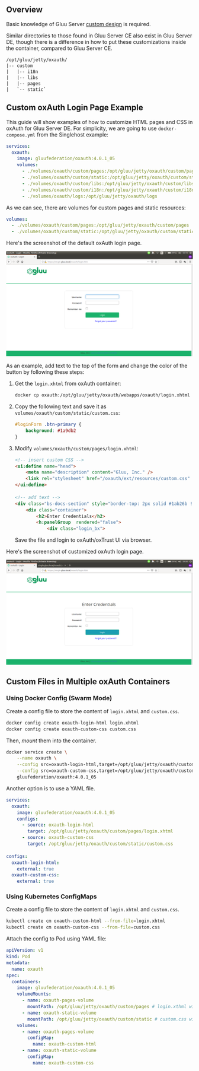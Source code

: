## Overview

Basic knowledge of Gluu Server [custom design](https://gluu.org/docs/ce/4.0/operation/custom-design/) is required.

Similar directories to those found in Gluu Server CE also exist in Gluu Server DE, though there is a difference in how to put these customizations inside the container, compared to Gluu Server CE.

```text
/opt/gluu/jetty/oxauth/
|-- custom
|   |-- i18n
|   |-- libs
|   |-- pages
|   `-- static`
```

## Custom oxAuth Login Page Example

This guide will show examples of how to customize HTML pages and CSS in oxAuth for Gluu Server DE.
For simplicity, we are going to use `docker-compose.yml` from the Singlehost example:

```yaml
services:
  oxauth:
    image: gluufederation/oxauth:4.0.1_05
    volumes:
      - ./volumes/oxauth/custom/pages:/opt/gluu/jetty/oxauth/custom/pages
      - ./volumes/oxauth/custom/static:/opt/gluu/jetty/oxauth/custom/static
      - ./volumes/oxauth/custom/libs:/opt/gluu/jetty/oxauth/custom/libs
      - ./volumes/oxauth/custom/i18n:/opt/gluu/jetty/oxauth/custom/i18n
      - ./volumes/oxauth/logs:/opt/gluu/jetty/oxauth/logs
```

As we can see, there are volumes for custom pages and static resources:

```yaml
volumes:
  - ./volumes/oxauth/custom/pages:/opt/gluu/jetty/oxauth/custom/pages
  - ./volumes/oxauth/custom/static:/opt/gluu/jetty/oxauth/custom/static
```

Here's the screenshot of the default oxAuth login page.

![Screenshot](../img/oxauth-default-login.png)

As an example, add text to the top of the form and change the color of the button by following these steps:

1.  Get the `login.xhtml` from oxAuth container:

    ```sh
    docker cp oxauth:/opt/gluu/jetty/oxauth/webapps/oxauth/login.xhtml volumes/oxauth/custom/pages/login.xhtml
    ```

1.  Copy the following text and save it as `volumes/oxauth/custom/static/custom.css`:

    ```css
    #loginForm .btn-primary {
        background: #1a9db2
    }
    ```

1.  Modify `volumes/oxauth/custom/pages/login.xhtml`:

    ```html
    <!-- insert custom CSS -->
    <ui:define name="head">
        <meta name="description" content="Gluu, Inc." />
        <link rel="stylesheet" href="/oxauth/ext/resources/custom.css" type="text/css" />
    </ui:define>

    <!-- add text -->
    <div class="bs-docs-section" style="border-top: 2px solid #1ab26b !important;">
        <div class="container">
            <h2>Enter Credentials</h2>
            <h:panelGroup  rendered="false">
                <div class="login_bx">
    ```

    Save the file and login to oxAuth/oxTrust UI via browser.

Here's the screenshot of customized oxAuth login page.

![Screenshot](../img/oxauth-custom-login.png)

## Custom Files in Multiple oxAuth Containers

### Using Docker Config (Swarm Mode)

Create a config file to store the content of `login.xhtml` and `custom.css`.

```sh
docker config create oxauth-login-html login.xhtml
docker config create oxauth-custom-css custom.css
```

Then, _mount_ them into the container.

```sh
docker service create \
    --name oxauth \
    --config src=oxauth-login-html,target=/opt/gluu/jetty/oxauth/custom/pages/login.xhtml \
    --config src=oxauth-custom-css,target=/opt/gluu/jetty/oxauth/custom/static/custom.css \
    gluufederation/oxauth:4.0.1_05
```

Another option is to use a YAML file.

```yaml
services:
  oxauth:
    image: gluufederation/oxauth:4.0.1_05
    configs:
      - source: oxauth-login-html
        target: /opt/gluu/jetty/oxauth/custom/pages/login.xhtml
      - source: oxauth-custom-css
        target: /opt/gluu/jetty/oxauth/custom/static/custom.css

configs:
  oxauth-login-html:
    external: true
  oxauth-custom-css:
    external: true
```

### Using Kubernetes ConfigMaps

Create a config file to store the content of `login.xhtml` and `custom.css`.

```sh
kubectl create cm oxauth-custom-html --from-file=login.xhtml
kubectl create cm oxauth-custom-css --from-file=custom.css
```

Attach the config to Pod using YAML file:

```yaml
apiVersion: v1
kind: Pod
metadata:
  name: oxauth
spec:
  containers:
    image: gluufederation/oxauth:4.0.1_05
    volumeMounts:
      - name: oxauth-pages-volume
        mountPath: /opt/gluu/jetty/oxauth/custom/pages # login.xthml will be mounted under this directory
      - name: oxauth-static-volume
        mountPath: /opt/gluu/jetty/oxauth/custom/static # custom.css will be mounted under this directory
    volumes:
      - name: oxauth-pages-volume
        configMap:
          name: oxauth-custom-html
      - name: oxauth-static-volume
        configMap:
          name: oxauth-custom-css
```
